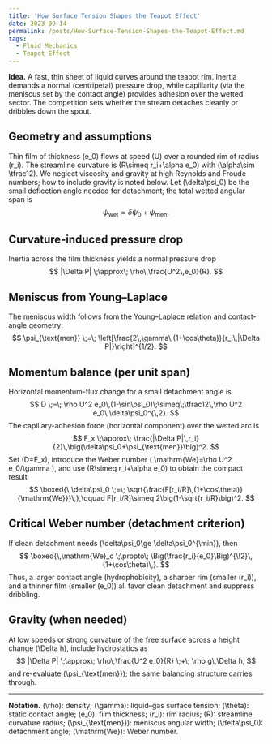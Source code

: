 ```yaml
---
title: 'How Surface Tension Shapes the Teapot Effect'
date: 2023-09-14
permalink: /posts/How-Surface-Tension-Shapes-the-Teapot-Effect.md
tags:
  - Fluid Mechanics
  - Teapot Effect
---
```


**Idea.** A fast, thin sheet of liquid curves around the teapot rim. Inertia demands a normal (centripetal) pressure drop, while capillarity (via the meniscus set by the contact angle) provides adhesion over the wetted sector. The competition sets whether the stream detaches cleanly or dribbles down the spout.

Geometry and assumptions
-----
Thin film of thickness \(e_0\) flows at speed \(U\) over a rounded rim of radius \(r_i\). The streamline curvature is \(R\simeq r_i+\alpha e_0\) with \(\alpha\sim \tfrac12\). We neglect viscosity and gravity at high Reynolds and Froude numbers; how to include gravity is noted below. Let \(\delta\psi_0\) be the small deflection angle needed for detachment; the total wetted angular span is
$$
\psi_{\text{wet}}=\delta\psi_0+\psi_{\text{men}}.
$$

Curvature-induced pressure drop
-----
Inertia across the film thickness yields a normal pressure drop
$$
|\Delta P| \;\approx\; \rho\,\frac{U^2\,e_0}{R}.
$$

Meniscus from Young–Laplace
-----
The meniscus width follows from the Young–Laplace relation and contact-angle geometry:
$$
\psi_{\text{men}} \;=\; \left[\frac{2\,\gamma\,(1+\cos\theta)}{r_i\,|\Delta P|}\right]^{1/2}.
$$

Momentum balance (per unit span)
-----
Horizontal momentum-flux change for a small detachment angle is
$$
D \;=\; \rho U^2 e_0\,(1-\sin\psi_0)\;\simeq\;\tfrac12\,\rho U^2 e_0\,\delta\psi_0^{\,2}.
$$
The capillary-adhesion force (horizontal component) over the wetted arc is
$$
F_x \;\approx\; \frac{|\Delta P|\,r_i}{2}\,\big(\delta\psi_0+\psi_{\text{men}}\big)^2.
$$
Set \(D=F_x\), introduce the Weber number \( \mathrm{We}=\rho U^2 e_0/\gamma \), and use \(R\simeq r_i+\alpha e_0\) to obtain the compact result
$$
\boxed{\,\delta\psi_0 \;=\; \sqrt{\frac{F[r_i/R]\,(1+\cos\theta)}{\mathrm{We}}}\,},\qquad 
F[r_i/R]\simeq 2\big(1-\sqrt{r_i/R}\big)^2.
$$

Critical Weber number (detachment criterion)
-----
If clean detachment needs \(\delta\psi_0\ge \delta\psi_0^{\min}\), then
$$
\boxed{\,\mathrm{We}_c \;\propto\; \Big(\frac{r_i}{e_0}\Big)^{\!2}\,(1+\cos\theta)\,}.
$$
Thus, a larger contact angle (hydrophobicity), a sharper rim (smaller \(r_i\)), and a thinner film (smaller \(e_0\)) all favor clean detachment and suppress dribbling.

Gravity (when needed)
-----
At low speeds or strong curvature of the free surface across a height change \(\Delta h\), include hydrostatics as
$$
|\Delta P| \;\approx\; \rho\,\frac{U^2 e_0}{R} \;+\; \rho g\,\Delta h,
$$
and re-evaluate \(\psi_{\text{men}}\); the same balancing structure carries through.

---

**Notation.** \(\rho\): density; \(\gamma\): liquid–gas surface tension; \(\theta\): static contact angle; \(e_0\): film thickness; \(r_i\): rim radius; \(R\): streamline curvature radius; \(\psi_{\text{men}}\): meniscus angular width; \(\delta\psi_0\): detachment angle; \(\mathrm{We}\): Weber number.
